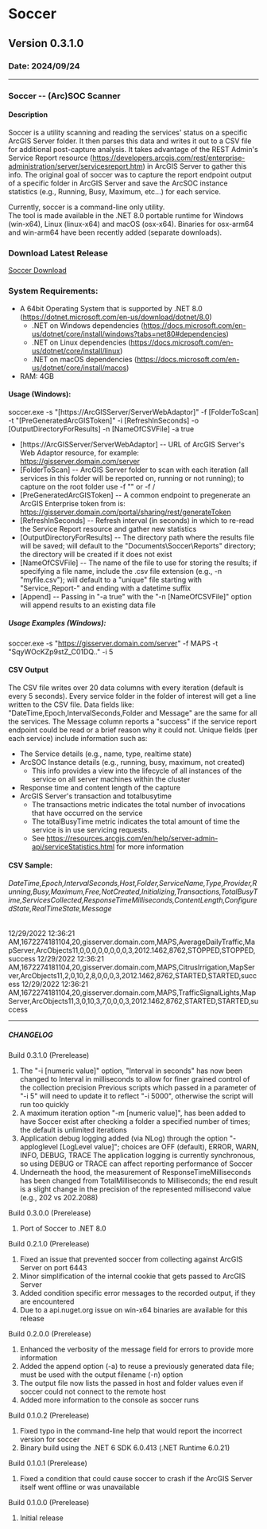 # Soccer
## Version 0.3.1.0
### Date: 2024/09/24

-------------------------------

### Soccer -- (Arc)SOC Scanner

#### Description 
Soccer is a utility scanning and reading the services' status on a specific ArcGIS Server folder. It then parses this data and writes it out to a CSV file for additional post-capture analysis. It takes advantage of the REST Admin's Service Report resource (https://developers.arcgis.com/rest/enterprise-administration/server/servicesreport.htm) in ArcGIS Server to gather this info. The original goal of soccer was to capture the report endpoint output of a specific folder in ArcGIS Server and save the ArcSOC instance statistics (e.g., Running, Busy, Maximum, etc...) for each service.
    
Currently, soccer is a command-line only utility.    
The tool is made available in the .NET 8.0 portable runtime for Windows (win-x64), Linux (linux-x64) and macOS (osx-x64).
Binaries for osx-arm64 and win-arm64 have been recently added (separate downloads).
    
### Download Latest Release
[Soccer Download](https://github.com/AaronPLopez/Soccer/raw/main/binaries/v0.3.1.0/soccer_v0.3.1.0.zip)

### System Requirements:
 - A 64bit Operating System that is supported by .NET 8.0 (https://dotnet.microsoft.com/en-us/download/dotnet/8.0)
	- .NET on Windows dependencies (https://docs.microsoft.com/en-us/dotnet/core/install/windows?tabs=net80#dependencies)
	- .NET on Linux dependencies (https://docs.microsoft.com/en-us/dotnet/core/install/linux)
	- .NET on macOS dependencies (https://docs.microsoft.com/en-us/dotnet/core/install/macos)
 - RAM: 4GB
    


#### Usage (Windows):
soccer.exe -s "[https://ArcGISServer/ServerWebAdaptor]" -f [FolderToScan] -t "[PreGeneratedArcGISToken]" -i [RefreshInSeconds] -o [OutputDirectoryForResults] -n [NameOfCSVFile] -a true
 - [https://ArcGISServer/ServerWebAdaptor] -- URL of ArcGIS Server's Web Adaptor resource, for example: https://gisserver.domain.com/server
 - [FolderToScan] -- ArcGIS Server folder to scan with each iteration (all services in this folder will be reported on, running or not running); to capture on the root folder use -f "" or -f /
 - [PreGeneratedArcGISToken] -- A common endpoint to pregenerate an ArcGIS Enterprise token from is: https://gisserver.domain.com/portal/sharing/rest/generateToken
 - [RefreshInSeconds] -- Refresh interval (in seconds) in which to re-read the Service Report resource and gather new statistics
 - [OutputDirectoryForResults] -- The directory path where the results file will be saved; will default to the "Documents\Soccer\Reports" directory; the directory will be created if it does not exist
 - [NameOfCSVFile] -- The name of the file to use for storing the results; if specifying a file name, include the .csv file extension (e.g., -n "myfile.csv"); will default to a "unique" file starting with "Service_Report-" and ending with a datetime suffix
 - [Append] -- Passing in "-a true" with the "-n [NameOfCSVFile]" option will append results to an existing data file

##### Usage Examples (Windows):
soccer.exe -s "https://gisserver.domain.com/server" -f MAPS -t "SqyWOcKZp9stZ_C01DQ.." -i 5



#### CSV Output
The CSV file writes over 20 data columns with every iteration (default is every 5 seconds). Every service folder in the folder of interest will get a line written to the CSV file. 
Data fields like: "DateTime,Epoch,IntervalSeconds,Folder and Message" are the same for all the services. The Message column reports a "success" if the service report endpoint could 
be read or a brief reason why it could not.
Unique fields (per each service) include information such as:
 - The Service details (e.g., name, type, realtime state)        
 - ArcSOC Instance details (e.g., running, busy, maximum, not created)
	- This info provides a view into the lifecycle of all instances of the service on all server machines within the cluster
 - Response time and content length of the capture
 - ArcGIS Server's transaction and totalbusytime 
	- The transactions metric indicates the total number of invocations that have occurred on the service
	- The totalBusyTime metric indicates the total amount of time the service is in use servicing requests.
	- See https://resources.arcgis.com/en/help/server-admin-api/serviceStatistics.html for more information

#### CSV Sample:
###### DateTime,Epoch,IntervalSeconds,Host,Folder,ServiceName,Type,Provider,Running,Busy,Maximum,Free,NotCreated,Initializing,Transactions,TotalBusyTime,ServicesCollected,ResponseTimeMilliseconds,ContentLength,ConfiguredState,RealTimeState,Message
12/29/2022 12:36:21 AM,1672274181104,20,gisserver.domain.com,MAPS,AverageDailyTraffic,MapServer,ArcObjects11,0,0,0,0,0,0,0,0,3,2012.1462,8762,STOPPED,STOPPED,success
12/29/2022 12:36:21 AM,1672274181104,20,gisserver.domain.com,MAPS,CitrusIrrigation,MapServer,ArcObjects11,2,0,10,2,8,0,0,0,3,2012.1462,8762,STARTED,STARTED,success
12/29/2022 12:36:21 AM,1672274181104,20,gisserver.domain.com,MAPS,TrafficSignalLights,MapServer,ArcObjects11,3,0,10,3,7,0,0,0,3,2012.1462,8762,STARTED,STARTED,success



-------------------------------

##### CHANGELOG

Build 0.3.1.0 (Prerelease)
1. The "-i [numeric value]" option, "Interval in seconds" has now been changed to Interval in milliseconds to allow for finer grained control of the collection precision
   Previous scripts which passed in a parameter of "-i 5" will need to update it to reflect "-i 5000", otherwise the script will run too quickly
2. A maximum iteration option "-m [numeric value]", has been added to have Soccer exist after checking a folder a specified number of times; the default is unlimited iterations
3. Application debug logging added (via NLog) through the option "-apploglevel [LogLevel value]"; choices are OFF (default), ERROR, WARN, INFO, DEBUG, TRACE
   The application logging is currently synchronous, so using DEBUG or TRACE can affect reporting performance of Soccer
4. Underneath the hood, the measurement of ResponseTimeMilliseconds has been changed from TotalMilliseconds to Milliseconds; the end result is a slight change in the precision of the represented millisecond value (e.g., 202 vs 202.2088)
   
Build 0.3.0.0 (Prerelease)
1. Port of Soccer to .NET 8.0

Build 0.2.1.0 (Prerelease)
1. Fixed an issue that prevented soccer from collecting against ArcGIS Server on port 6443
2. Minor simplification of the internal cookie that gets passed to ArcGIS Server
3. Added condition specific error messages to the recorded output, if they are encountered
4. Due to a api.nuget.org issue on win-x64 binaries are available for this release

Build 0.2.0.0 (Prerelease)
1. Enhanced the verbosity of the message field for errors to provide more information
2. Added the append option (-a) to reuse a previously generated data file; must be used with the output filename (-n) option
3. The output file now lists the passed in host and folder values even if soccer could not connect to the remote host
4. Added more information to the console as soccer runs
  
Build 0.1.0.2 (Prerelease)
1. Fixed typo in the command-line help that would report the incorrect version for soccer
2. Binary build using the .NET 6 SDK 6.0.413 (.NET Runtime 6.0.21)

Build 0.1.0.1 (Prerelease)
1. Fixed a condition that could cause soccer to crash if the ArcGIS Server itself went offline or was unavailable

Build 0.1.0.0 (Prerelease)
1. Initial release
